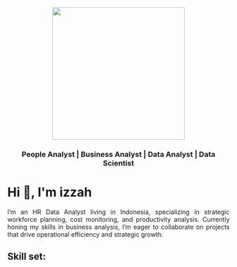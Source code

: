 
<div id="header" align="center">
  <img src="https://media.giphy.com/media/YnS7j9pwnECXLMrI4t/giphy.gif" width="300"/>
</div>
<h3 align="center">People Analyst | Business Analyst | Data Analyst | Data Scientist</h3>



<h1 align="left">Hi 👋, I'm izzah</h1>

<p align="justify">I’m an HR Data Analyst living in Indonesia, specializing in strategic workforce planning, cost monitoring, and productivity analysis. Currently honing my skills in business analysis, I’m eager to collaborate on projects that drive operational efficiency and strategic growth.

## Skill set:

